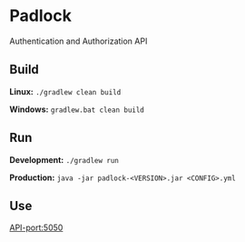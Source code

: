 # Padlock

Authentication and Authorization API

## Build

**Linux:**   `./gradlew clean build`

**Windows:** `gradlew.bat clean build`

## Run

**Development:** `./gradlew run`

**Production:** `java -jar padlock-<VERSION>.jar <CONFIG>.yml`

## Use

[API-port:5050](http://localhost:5050)